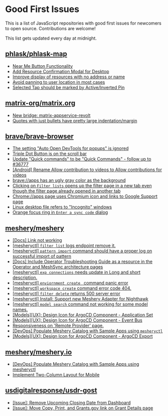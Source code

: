 # Good First Issues

This is a list of JavaScript repositories with good first issues for newcomers to open source. Contributions are welcome!

This list gets updated every day at midnight.

## [phlask/phlask-map](https://github.com/phlask/phlask-map)

- [Near Me Button Functionality](https://github.com/phlask/phlask-map/issues/385)
- [Add Resource Confirmation Modal for Desktop](https://github.com/phlask/phlask-map/issues/418)
- [Improve display of resources with no address or name](https://github.com/phlask/phlask-map/issues/462)
- [Avoid panning to user location in most cases](https://github.com/phlask/phlask-map/issues/459)
- [Selected Tap should be marked by Active/Inverted Pin](https://github.com/phlask/phlask-map/issues/386)

## [matrix-org/matrix.org](https://github.com/matrix-org/matrix.org)

- [New bridge: matrix-appservice-revolt](https://github.com/matrix-org/matrix.org/issues/2389)
- [Quotes with just bullets have pretty large indentation/margin](https://github.com/matrix-org/matrix.org/issues/2038)

## [brave/brave-browser](https://github.com/brave/brave-browser)

- [The setting "Auto Open DevTools for popups" is ignored](https://github.com/brave/brave-browser/issues/39597)
- [Triple Dot Button is on the  scroll bar ](https://github.com/brave/brave-browser/issues/36298)
- [Update "Quick commands" to be "Quick Commands" - follow up to #36777](https://github.com/brave/brave-browser/issues/36845)
- [[Android] Rename Allow contribution to videos to Allow contributions for videos](https://github.com/brave/brave-browser/issues/17896)
- [brave://apps has an ugly gray color as the background](https://github.com/brave/brave-browser/issues/25736)
- [Clicking on `Filter lists` opens up the filter page in a new tab even though the filter page already opened in another tab](https://github.com/brave/brave-browser/issues/24120)
- [Chrome://apps page uses Chromium icon and links to Google Support page](https://github.com/brave/brave-browser/issues/38755)
- [Linux desktop file refers to "Incognito" windows](https://github.com/brave/brave-browser/issues/37623)
- [Orange focus ring in `Enter a sync code` dialog](https://github.com/brave/brave-browser/issues/39471)

## [meshery/meshery](https://github.com/meshery/meshery)

- [[Docs] Link not working](https://github.com/meshery/meshery/issues/11349)
- [[mesheryctl] `filter list` logs endpoint remove it.](https://github.com/meshery/meshery/issues/11315)
- [[mesheryctl] `pattern import` command should have a proper log on successful import of pattern ](https://github.com/meshery/meshery/issues/11422)
- [[Docs] Include Operator Troubleshooting Guide as a resource in the Operator and MeshSync architecture pages](https://github.com/meshery/meshery/issues/11430)
- [[mesheryctl] `exp connections` needs update in Long and short description.](https://github.com/meshery/meshery/issues/11311)
- [[mesheryctl] `enviornment create ` command panic error](https://github.com/meshery/meshery/issues/11314)
- [[mesheryctl] `workspace create` command error code 404.](https://github.com/meshery/meshery/issues/11312)
- [[mesheryctl] `filter delete` returns 500 server error](https://github.com/meshery/meshery/issues/11318)
- [[mesheryctl] Install: Support new Meshery Adapter for Nighthawk](https://github.com/meshery/meshery/issues/10371)
- [[mesheryctl] `model search` command not working for some model names.](https://github.com/meshery/meshery/issues/11319)
- [[Models][UX]: Design Icon for ArgoCD Component - Application Set](https://github.com/meshery/meshery/issues/10292)
- [[Models][UX]: Design Icon for ArgoCD Component - Event Bus](https://github.com/meshery/meshery/issues/10297)
- [Responsiveness on 'Remote Provider' page.](https://github.com/meshery/meshery/issues/10743)
- [[DevOps] Populate Meshery Catalog with Sample Apps using `mesheryctl`](https://github.com/meshery/meshery/issues/10458)
- [[Models][UX]: Design Icon for ArgoCD Component - ArgoCD Export](https://github.com/meshery/meshery/issues/10294)

## [meshery/meshery.io](https://github.com/meshery/meshery.io)

- [[DevOps] Populate Meshery Catalog with Sample Apps using mesheryctl](https://github.com/meshery/meshery.io/issues/1650)
- [Implement Two-Column Layout for Mobile](https://github.com/meshery/meshery.io/issues/1827)

## [usdigitalresponse/usdr-gost](https://github.com/usdigitalresponse/usdr-gost)

- [[Issue]: Remove Upcoming Closing Date from Dashboard](https://github.com/usdigitalresponse/usdr-gost/issues/3155)
- [[Issue]: Move Copy, Print, and Grants.gov link on Grant Details page](https://github.com/usdigitalresponse/usdr-gost/issues/3153)

